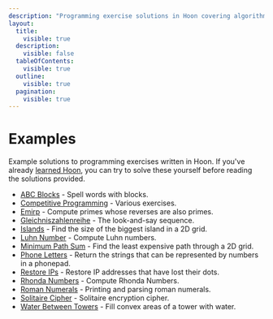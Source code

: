 ```yaml
---
description: "Programming exercise solutions in Hoon covering algorithms like spell checking with blocks, competitive programming challenges, prime number calculations, path finding, and encryption implementations."
layout:
  title:
    visible: true
  description:
    visible: false
  tableOfContents:
    visible: true
  outline:
    visible: true
  pagination:
    visible: true
---
```


# Examples

Example solutions to programming exercises written in Hoon. If you've already [learned Hoon](../../build-on-urbit/hoon-school), you can try to solve these yourself before reading the solutions provided.

- [ABC Blocks](abc-blocks.md) - Spell words with blocks.
- [Competitive Programming](competitive.md) - Various exercises.
- [Emirp](emirp.md) - Compute primes whose reverses are also primes.
- [Gleichniszahlenreihe](gleichniszahlenreihe.md) - The look-and-say sequence.
- [Islands](islands.md) - Find the size of the biggest island in a 2D grid.
- [Luhn Number](luhn-number.md) - Compute Luhn numbers.
- [Minimum Path Sum](min-path.md) - Find the least expensive path through a 2D grid.
- [Phone Letters](phone-letters.md) - Return the strings that can be represented by numbers in a phonepad.
- [Restore IPs](restore-ip.md) - Restore IP addresses that have lost their dots.
- [Rhonda Numbers](rhonda.md) - Compute Rhonda Numbers.
- [Roman Numerals](roman.md) - Printing and parsing roman numerals.
- [Solitaire Cipher](solitaire.md) - Solitaire encryption cipher.
- [Water Between Towers](water-towers.md) - Fill convex areas of a tower with water.
